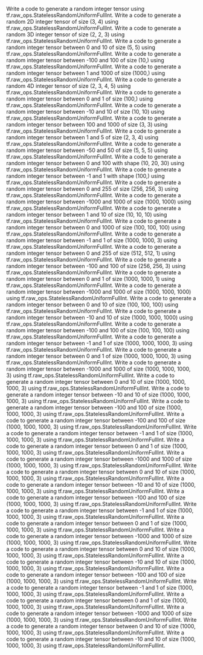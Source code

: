 Write a code to generate a random integer tensor using tf.raw_ops.StatelessRandomUniformFullInt.
Write a code to generate a random 2D integer tensor of size (3, 4) using tf.raw_ops.StatelessRandomUniformFullInt.
Write a code to generate a random 3D integer tensor of size (2, 2, 3) using tf.raw_ops.StatelessRandomUniformFullInt.
Write a code to generate a random integer tensor between 0 and 10 of size (5, 5) using tf.raw_ops.StatelessRandomUniformFullInt.
Write a code to generate a random integer tensor between -100 and 100 of size (10,) using tf.raw_ops.StatelessRandomUniformFullInt.
Write a code to generate a random integer tensor between 1 and 1000 of size (1000,) using tf.raw_ops.StatelessRandomUniformFullInt.
Write a code to generate a random 4D integer tensor of size (2, 3, 4, 5) using tf.raw_ops.StatelessRandomUniformFullInt.
Write a code to generate a random integer tensor between 0 and 1 of size (100,) using tf.raw_ops.StatelessRandomUniformFullInt.
Write a code to generate a random integer tensor between -10 and 10 of size (10, 10) using tf.raw_ops.StatelessRandomUniformFullInt.
Write a code to generate a random integer tensor between 100 and 1000 of size (3, 3) using tf.raw_ops.StatelessRandomUniformFullInt.
Write a code to generate a random integer tensor between 1 and 5 of size (2, 3, 4) using tf.raw_ops.StatelessRandomUniformFullInt.
Write a code to generate a random integer tensor between -50 and 50 of size (5, 5, 5) using tf.raw_ops.StatelessRandomUniformFullInt.
Write a code to generate a random integer tensor between 0 and 100 with shape (10, 20, 30) using tf.raw_ops.StatelessRandomUniformFullInt.
Write a code to generate a random integer tensor between -1 and 1 with shape (100,) using tf.raw_ops.StatelessRandomUniformFullInt.
Write a code to generate a random integer tensor between 0 and 255 of size (256, 256, 3) using tf.raw_ops.StatelessRandomUniformFullInt.
Write a code to generate a random integer tensor between -1000 and 1000 of size (1000, 1000) using tf.raw_ops.StatelessRandomUniformFullInt.
Write a code to generate a random integer tensor between 1 and 10 of size (10, 10, 10) using tf.raw_ops.StatelessRandomUniformFullInt.
Write a code to generate a random integer tensor between 0 and 1000 of size (100, 100, 100) using tf.raw_ops.StatelessRandomUniformFullInt.
Write a code to generate a random integer tensor between -1 and 1 of size (1000, 1000, 3) using tf.raw_ops.StatelessRandomUniformFullInt.
Write a code to generate a random integer tensor between 0 and 255 of size (512, 512, 1) using tf.raw_ops.StatelessRandomUniformFullInt.
Write a code to generate a random integer tensor between -100 and 100 of size (256, 256, 3) using tf.raw_ops.StatelessRandomUniformFullInt.
Write a code to generate a random integer tensor between 0 and 1 of size (1000, 1000, 1) using tf.raw_ops.StatelessRandomUniformFullInt.
Write a code to generate a random integer tensor between -1000 and 1000 of size (1000, 1000, 1000) using tf.raw_ops.StatelessRandomUniformFullInt.
Write a code to generate a random integer tensor between 0 and 10 of size (100, 100, 100) using tf.raw_ops.StatelessRandomUniformFullInt.
Write a code to generate a random integer tensor between -10 and 10 of size (1000, 1000, 1000) using tf.raw_ops.StatelessRandomUniformFullInt.
Write a code to generate a random integer tensor between -100 and 100 of size (100, 100, 100) using tf.raw_ops.StatelessRandomUniformFullInt.
Write a code to generate a random integer tensor between -1 and 1 of size (1000, 1000, 1000, 3) using tf.raw_ops.StatelessRandomUniformFullInt.
Write a code to generate a random integer tensor between 0 and 1 of size (1000, 1000, 1000, 3) using tf.raw_ops.StatelessRandomUniformFullInt.
Write a code to generate a random integer tensor between -1000 and 1000 of size (1000, 1000, 1000, 3) using tf.raw_ops.StatelessRandomUniformFullInt.
Write a code to generate a random integer tensor between 0 and 10 of size (1000, 1000, 1000, 3) using tf.raw_ops.StatelessRandomUniformFullInt.
Write a code to generate a random integer tensor between -10 and 10 of size (1000, 1000, 1000, 3) using tf.raw_ops.StatelessRandomUniformFullInt.
Write a code to generate a random integer tensor between -100 and 100 of size (1000, 1000, 1000, 3) using tf.raw_ops.StatelessRandomUniformFullInt.
Write a code to generate a random integer tensor between -100 and 100 of size (1000, 1000, 1000, 3) using tf.raw_ops.StatelessRandomUniformFullInt.
Write a code to generate a random integer tensor between -1 and 1 of size (1000, 1000, 1000, 3) using tf.raw_ops.StatelessRandomUniformFullInt.
Write a code to generate a random integer tensor between 0 and 1 of size (1000, 1000, 1000, 3) using tf.raw_ops.StatelessRandomUniformFullInt.
Write a code to generate a random integer tensor between -1000 and 1000 of size (1000, 1000, 1000, 3) using tf.raw_ops.StatelessRandomUniformFullInt.
Write a code to generate a random integer tensor between 0 and 10 of size (1000, 1000, 1000, 3) using tf.raw_ops.StatelessRandomUniformFullInt.
Write a code to generate a random integer tensor between -10 and 10 of size (1000, 1000, 1000, 3) using tf.raw_ops.StatelessRandomUniformFullInt.
Write a code to generate a random integer tensor between -100 and 100 of size (1000, 1000, 1000, 3) using tf.raw_ops.StatelessRandomUniformFullInt.
Write a code to generate a random integer tensor between -1 and 1 of size (1000, 1000, 1000, 3) using tf.raw_ops.StatelessRandomUniformFullInt.
Write a code to generate a random integer tensor between 0 and 1 of size (1000, 1000, 1000, 3) using tf.raw_ops.StatelessRandomUniformFullInt.
Write a code to generate a random integer tensor between -1000 and 1000 of size (1000, 1000, 1000, 3) using tf.raw_ops.StatelessRandomUniformFullInt.
Write a code to generate a random integer tensor between 0 and 10 of size (1000, 1000, 1000, 3) using tf.raw_ops.StatelessRandomUniformFullInt.
Write a code to generate a random integer tensor between -10 and 10 of size (1000, 1000, 1000, 3) using tf.raw_ops.StatelessRandomUniformFullInt.
Write a code to generate a random integer tensor between -100 and 100 of size (1000, 1000, 1000, 3) using tf.raw_ops.StatelessRandomUniformFullInt.
Write a code to generate a random integer tensor between -1 and 1 of size (1000, 1000, 1000, 3) using tf.raw_ops.StatelessRandomUniformFullInt.
Write a code to generate a random integer tensor between 0 and 1 of size (1000, 1000, 1000, 3) using tf.raw_ops.StatelessRandomUniformFullInt.
Write a code to generate a random integer tensor between -1000 and 1000 of size (1000, 1000, 1000, 3) using tf.raw_ops.StatelessRandomUniformFullInt.
Write a code to generate a random integer tensor between 0 and 10 of size (1000, 1000, 1000, 3) using tf.raw_ops.StatelessRandomUniformFullInt.
Write a code to generate a random integer tensor between -10 and 10 of size (1000, 1000, 1000, 3) using tf.raw_ops.StatelessRandomUniformFullInt.



